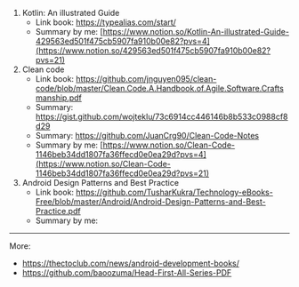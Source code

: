 1. Kotlin: An illustrated Guide
    - Link book: https://typealias.com/start/
    - Summary by me: [https://www.notion.so/Kotlin-An-illustrated-Guide-429563ed501f475cb5907fa910b00e82?pvs=4](https://www.notion.so/429563ed501f475cb5907fa910b00e82?pvs=21)
2. Clean code
    - Link book: https://github.com/jnguyen095/clean-code/blob/master/Clean.Code.A.Handbook.of.Agile.Software.Craftsmanship.pdf
    - Summary: https://gist.github.com/wojteklu/73c6914cc446146b8b533c0988cf8d29
    - Summary: https://github.com/JuanCrg90/Clean-Code-Notes
    - Summary by me: [https://www.notion.so/Clean-Code-1146beb34dd1807fa36ffecd0e0ea29d?pvs=4](https://www.notion.so/Clean-Code-1146beb34dd1807fa36ffecd0e0ea29d?pvs=21)
3. Android Design Patterns and Best Practice
   - Link book: https://github.com/TusharKukra/Technology-eBooks-Free/blob/master/Android/Android-Design-Patterns-and-Best-Practice.pdf
   - Summary by me: 

---

More:

- https://thectoclub.com/news/android-development-books/
- https://github.com/baoozuma/Head-First-All-Series-PDF
